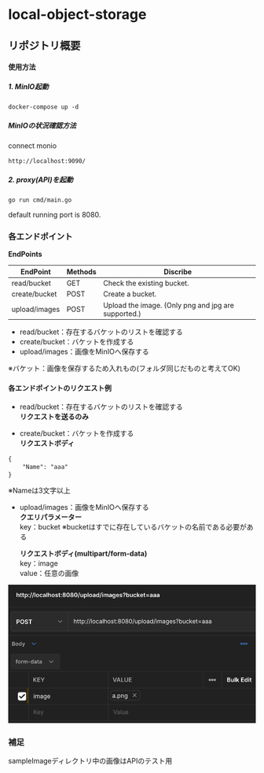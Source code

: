 # local-object-storage

## リポジトリ概要

#### 使用方法
##### 1. MinIO起動
```cassandraql
docker-compose up -d
```

##### MinIOの状況確認方法

connect monio
```
http://localhost:9090/
```

##### 2. proxy(API)を起動
```cassandraql
go run cmd/main.go
```
default running port is 8080.

### 各エンドポイント

**EndPoints**

|  EndPoint | Methods | Discribe                                            |
| ---- |---------|-----------------------------------------------------|
|  read/bucket  | GET     | Check the existing bucket.                          |
|  create/bucket | POST    | Create a bucket.                                    |
| upload/images |   POST    | Upload the image. (Only png and jpg are supported.) |

- read/bucket：存在するバケットのリストを確認する
- create/bucket：バケットを作成する
- upload/images：画像をMinIOへ保存する
 
※バケット：画像を保存するため入れもの(フォルダ同じだものと考えてOK)

#### 各エンドポイントのリクエスト例
- read/bucket：存在するバケットのリストを確認する  
**リクエストを送るのみ**

- create/bucket：バケットを作成する  
  **リクエストボディ**
```cassandraql
{
    "Name": "aaa" 
}
```
※Nameは3文字以上

- upload/images：画像をMinIOへ保存する  
  **クエリパラメーター**  
key：bucket
※bucketはすでに存在しているバケットの名前である必要がある

  **リクエストボディ(multipart/form-data)**  
  key：image  
  value：任意の画像

![PostMan使用時のリクエストボディ設定方法](./Docs/request.png "PostMan使用時のリクエストボディ設定方法")

### 補足  
sampleImageディレクトリ中の画像はAPIのテスト用